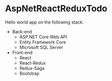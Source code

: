 # AspNetReactReduxTodo
Hello world app on the following stack:

- Back-end
  - ASP.NET Core Web API
  - Entity Framework Core
  - Microsoft SQL Server
- Front-end
  - React
  - React-Redux
  - Redux-Saga
  - Bootstrap
